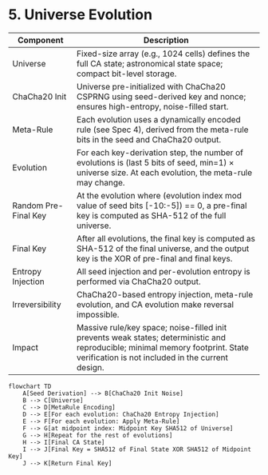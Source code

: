 # 5. Universe Evolution

| Component         | Description |
|-------------------|-------------|
| Universe          | Fixed-size array (e.g., 1024 cells) defines the full CA state; astronomical state space; compact bit-level storage. |
| ChaCha20 Init     | Universe pre-initialized with ChaCha20 CSPRNG using seed-derived key and nonce; ensures high-entropy, noise-filled start. |
| Meta-Rule         | Each evolution uses a dynamically encoded rule (see Spec 4), derived from the meta-rule bits in the seed and ChaCha20 output. |
| Evolution         | For each key-derivation step, the number of evolutions is (last 5 bits of seed, min=1) × universe size. At each evolution, the meta-rule may change. |
| Random Pre-Final Key | At the evolution where (evolution index mod value of seed bits [-10:-5]) == 0, a pre-final key is computed as SHA-512 of the full universe. |
| Final Key         | After all evolutions, the final key is computed as SHA-512 of the final universe, and the output key is the XOR of pre-final and final keys. |
| Entropy Injection | All seed injection and per-evolution entropy is performed via ChaCha20 output. |
| Irreversibility   | ChaCha20-based entropy injection, meta-rule evolution, and CA evolution make reversal impossible. |
| Impact            | Massive rule/key space; noise-filled init prevents weak states; deterministic and reproducible; minimal memory footprint. State verification is not included in the current design. |

```mermaid
flowchart TD
    A[Seed Derivation] --> B[ChaCha20 Init Noise]
    B --> C[Universe]
    C --> D[MetaRule Encoding]
    D --> E[For each evolution: ChaCha20 Entropy Injection]
    E --> F[For each evolution: Apply Meta-Rule]
    F --> G[at midpoint index: Midpoint Key SHA512 of Universe]
    G --> H[Repeat for the rest of evolutions]
    H --> I[Final CA State]
    I --> J[Final Key = SHA512 of Final State XOR SHA512 of Midpoint Key]
    J --> K[Return Final Key]
```
